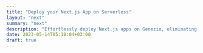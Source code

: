 ```yaml
---
title: "Deploy your Next.js App on Serverless"
layout: "next"
summary: "next"
description: "Effortlessly deploy Next.js apps on Genezio, eliminating server management. Enjoy seamless scaling, reduced costs, and increased flexibility with serverless."
date: 2023-05-14T05:10:04+03:00
draft: true
---
```

